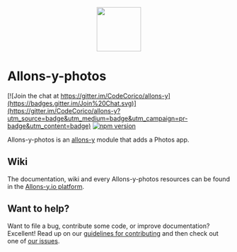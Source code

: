 <p align="center"><img src="http://codecorico.com/allons-y-logo.png" height="100" /></p>

# Allons-y-photos

[![Join the chat at https://gitter.im/CodeCorico/allons-y](https://badges.gitter.im/Join%20Chat.svg)](https://gitter.im/CodeCorico/allons-y?utm_source=badge&utm_medium=badge&utm_campaign=pr-badge&utm_content=badge)
[![npm version](https://badge.fury.io/js/allons-y-photos.svg)](https://badge.fury.io/js/allons-y-photos)

Allons-y-photos is an [allons-y](https://github.com/CodeCorico/allons-y) module that adds a Photos app.

## Wiki

The documentation, wiki and every Allons-y-photos resources can be found in the [Allons-y.io platform](https://allons-y.io).

## Want to help?

Want to file a bug, contribute some code, or improve documentation? Excellent! Read up on our [guidelines for contributing](CONTRIBUTING.md) and then check out one of [our issues](https://github.com/CodeCorico/allons-y-photos/issues).
